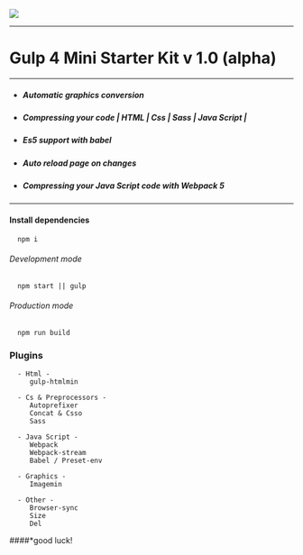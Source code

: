 ![](https://miro.medium.com/max/1400/1*FH12a2fX61aHOn39pff9vA.jpeg)

---

# Gulp 4 Mini Starter Kit v 1.0 (alpha)

---

- ##### Automatic graphics conversion
- ##### Compressing your code | HTML | Css | Sass | Java Script |
- ##### Es5 support with babel
- ##### Auto reload page on changes
- ##### Compressing your Java Script code with Webpack 5

---
#### Install dependencies

      npm i

###### Development mode

      npm start || gulp

###### Production mode

      npm run build


### Plugins
      - Html -                            
         gulp-htmlmin
      
      - Cs & Preprocessors -
         Autoprefixer
         Concat & Csso
         Sass

      - Java Script -      
         Webpack
         Webpack-stream
         Babel / Preset-env

      - Graphics -         
         Imagemin

      - Other -
         Browser-sync
         Size
         Del

####*good luck!